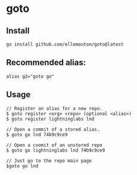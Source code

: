 # goto

## Install

```
go install github.com/ellemouton/goto@latest
```

## Recommended alias:
```
alias g2="goto go"
```

## Usage
```
// Register an alias for a new repo.
$ goto register <org> <repo> (optional <alias>)
$ goto register lightninglabs lnd

// Open a commit of a stored alias.
$ goto go lnd 74b9c9ce9

// Open a coomit of an unstored repo
$ goto go lightninglabs lnd 74b9c9ce9

// Just go to the repo main page
$goto go lnd
```